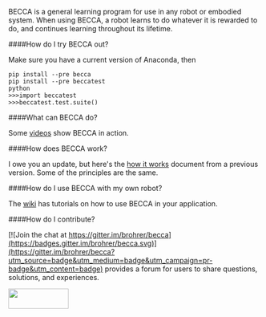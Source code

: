 BECCA is a general learning program for use in any robot or embodied system. When using BECCA, a robot learns to do whatever it is rewarded to do, and continues learning throughout its lifetime.

####How do I try BECCA out?

Make sure you have a current version of Anaconda, then

    pip install --pre becca
    pip install --pre beccatest
    python
    >>>import beccatest
    >>>beccatest.test.suite()

####What can BECCA do?

Some [videos](http://youtu.be/4kPoU8eZvio?list=PLF861CC4C40439EEB) show BECCA in action. 

####How does BECCA work?

I owe you an update, but here's the 
[how it works](https://github.com/brohrer/becca-docs/blob/master/how_it_works.pdf?raw=true) 
document from a previous version. Some of the principles are the same. 

####How do I use BECCA with my own robot? 

The [wiki](https://github.com/brohrer/becca/wiki) has tutorials on how to use BECCA in your application.

####How do I contribute?

[![Join the chat at https://gitter.im/brohrer/becca](https://badges.gitter.im/brohrer/becca.svg)](https://gitter.im/brohrer/becca?utm_source=badge&utm_medium=badge&utm_campaign=pr-badge&utm_content=badge) provides a forum for users to share questions, solutions, and experiences. 

<a href="url"><img src="https://github.com/brohrer/becca-docs/raw/master/figs/logo_plate.png" 
align="center" height="40" width="120" ></a>
 
